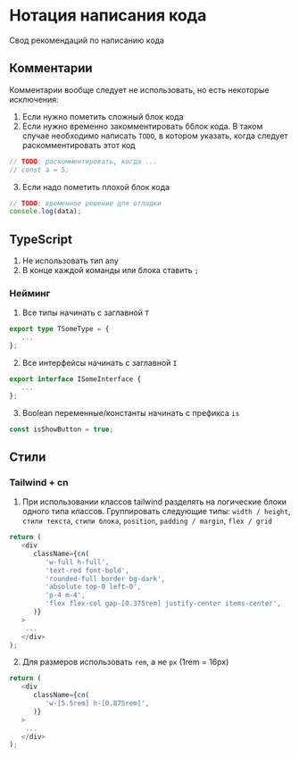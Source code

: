 # Нотация написания кода

Свод рекомендаций по написанию кода

## Комментарии

Комментарии вообще следует не использовать, но есть некоторые исключения:

1. Если нужно пометить сложный блок кода
2. Если нужно временно закомментировать бблок кода. В таком случае необходимо написать `TODO`, в котором указать, когда следует раскомментировать этот код

```typescript
// TODO: раскомментировать, когда ...
// const a = 5;
```

3. Если надо пометить плохой блок кода

```typescript
// TODO: временное решение для отладки
console.log(data);
```

## TypeScript

1. Не использовать тип any
2. В конце каждой команды или блока ставить `;`

### Нейминг

1. Все типы начинать с заглавной `T`

```typescript
export type TSomeType = {
   ...
};
```

2. Все интерфейсы начинать с заглавной `I`

```typescript
export interface ISomeInterface {
   ...
};
```

3. Boolean переменные/константы начинать с префикса `is`

```typescript
const isShowButton = true;
```

## Стили

### Tailwind + cn

1. При использовании классов tailwind разделять на логические блоки одного типа классов.
   Группировать следующие типы: `width / height`, `стили текста`, `стили блока`, `position`, `padding / margin`, `flex / grid`

```typescript jsx
return (
   <div
      className={cn(
         'w-full h-full',
         'text-red font-bold',
         'rounded-full border bg-dark',
         'absolute top-0 left-0',
         'p-4 m-4',
         'flex flex-col gap-[0.375rem] justify-center items-center',
      )}
   >
    ...
   </div>
);

```

2. Для размеров использовать `rem`, а не `px` (1rem = 16px)

```typescript jsx
return (
   <div
      className={cn(
         'w-[5.5rem] h-[0.875rem]',
      )}
   >
    ...
   </div>
);
```
